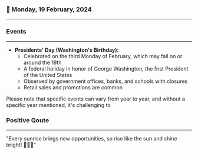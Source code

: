### 📅 Monday, 19 February, 2024
------
### Events
------
- **Presidents' Day (Washington's Birthday):**
   - Celebrated on the third Monday of February, which may fall on or around the 19th
   - A federal holiday in honor of George Washington, the first President of the United States
   - Observed by government offices, banks, and schools with closures
   - Retail sales and promotions are common

Please note that specific events can vary from year to year, and without a specific year mentioned, it's challenging to
### Positive Qoute
------
"Every sunrise brings new opportunities, so rise like the sun and shine bright! 🌅✨💪"
